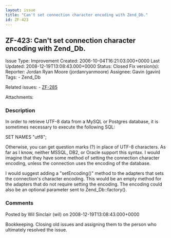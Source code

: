 ```yaml
---
layout: issue
title: "Can't set connection character encoding with Zend_Db."
id: ZF-423
---
```


ZF-423: Can't set connection character encoding with Zend\_Db.
--------------------------------------------------------------

 Issue Type: Improvement Created: 2006-10-04T16:21:03.000+0000 Last Updated: 2008-12-19T13:08:43.000+0000 Status: Closed Fix version(s): 
 Reporter:  Jordan Ryan Moore (jordanryanmoore)  Assignee:  Gavin (gavin)  Tags: - Zend\_Db
 
 Related issues: - [ZF-285](/issues/browse/ZF-285)
 
 Attachments: 
### Description

In order to retrieve UTF-8 data from a MySQL or Postgres database, it is sometimes necessary to execute the following SQL:

SET NAMES "utf8";

Otherwise, you can get question marks (?) in place of UTF-8 characters. As far as I know, neither MSSQL, DB2, or Oracle support this syntax. I would imagine that they have some method of setting the connection character encoding, unless the connection uses the encoding of the database.

I would suggest adding a "setEncoding()" method to the adapters that sets the connection's character encoding. This would be an empty method for the adapters that do not require setting the encoding. The encoding could also be an optional parameter sent to Zend\_Db::factory().

 

 

### Comments

Posted by Wil Sinclair (wil) on 2008-12-19T13:08:43.000+0000

Bookkeeping. Closing old issues and assigning them to the person who ultimately resolved the issue.

 

 